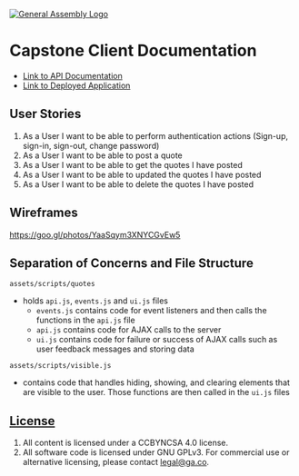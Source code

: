 [![General Assembly Logo](https://camo.githubusercontent.com/1a91b05b8f4d44b5bbfb83abac2b0996d8e26c92/687474703a2f2f692e696d6775722e636f6d2f6b6538555354712e706e67)](https://generalassemb.ly/education/web-development-immersive)

# Capstone Client Documentation

- [Link to API Documentation](https://github.com/awoodrum87/capstone-api)
- [Link to Deployed Application](https://awoodrum87.github.io/capstone-client/index.html)

## User Stories
1. As a User I want to be able to perform authentication actions (Sign-up, sign-in, sign-out, change password)
2. As a User I want to be able to post a quote
3. As a User I want to be able to get the quotes I have posted
4. As a User I want to be able to updated the quotes I have posted
5. As a User I want to be able to delete the quotes I have posted

## Wireframes

https://goo.gl/photos/YaaSqym3XNYCGvEw5

## Separation of Concerns and File Structure
`assets/scripts/quotes`
- holds `api.js`, `events.js` and `ui.js` files
  - `events.js` contains code for event listeners and then calls the functions in the `api.js` file
  - `api.js` contains code for AJAX calls to the server
  - `ui.js` contains code for failure or success of AJAX calls such as user feedback messages and storing data

`assets/scripts/visible.js`
- contains code that handles hiding, showing, and clearing elements that are visible to the user. Those functions are then called in the `ui.js` files



## [License](LICENSE)

1.  All content is licensed under a CC­BY­NC­SA 4.0 license.
1.  All software code is licensed under GNU GPLv3. For commercial use or
    alternative licensing, please contact legal@ga.co.
